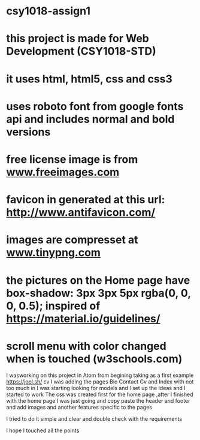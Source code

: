 # csy1018-assign1

# this project is made for Web Development (CSY1018-STD) 
# it uses html, html5, css and css3
# uses roboto font from google fonts api and includes normal and bold versions
# free license image is from www.freeimages.com 
# favicon in generated at this url: http://www.antifavicon.com/
# images are compresset at www.tinypng.com
# the pictures on the Home page have box-shadow: 3px 3px 5px rgba(0, 0, 0, 0.5); inspired of https://material.io/guidelines/
# scroll menu with color changed when is touched (w3schools.com)

I wasworking on this project in Atom from begining taking as a first example https://joel.sh/ cv
I was adding the pages Bio Contact Cv and Index with not too much in 
I was starting looking for models and I set up the ideas and I started to work 
The css was created first for the home page ,after I finished with the home page I was just going and copy paste the header and footer and add images and another features specific to the pages 

I tried to do it simple and clear and double check with the requirements

I hope I touched all the points
